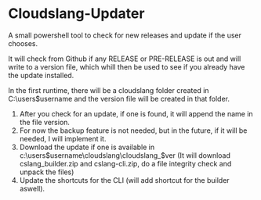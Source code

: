 # Cloudslang-Updater
A small powershell tool to check for new releases and update if the user chooses.

It will check from Github if any RELEASE or PRE-RELEASE is out and will write to a version file, which whill then be used to see if you already have the update installed.

In the first runtime, there will be a cloudslang folder created in C:\users\$username and the version file will be created in that folder.

1. After you check for an update, if one is found, it will append the name in the file version.
2. For now the  backup feature is not needed, but in the future, if it will be needed, I will implement it.
3. Download the update if one is available in c:\users\$username\cloudslang\cloudslang_$ver
   (It will download cslang_builder.zip and cslang-cli.zip, do a file integrity check and unpack the files)
4. Update the shortcuts for the CLI (will add shortcut for the builder aswell).
